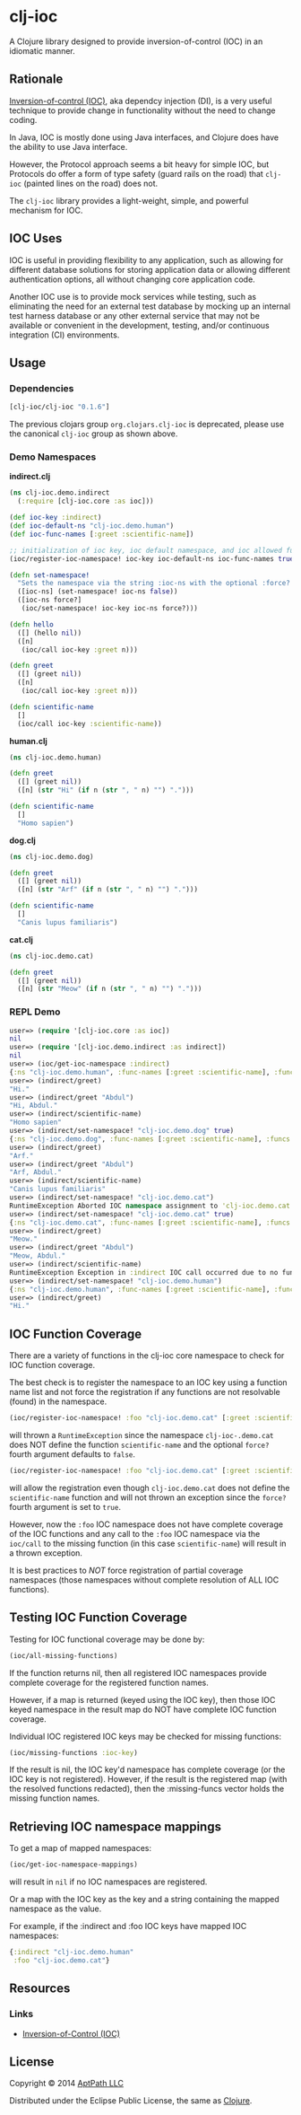 # clj-ioc

A Clojure library designed to provide inversion-of-control (IOC) in an idiomatic manner.

## Rationale

[Inversion-of-control (IOC)](http://en.wikipedia.org/wiki/Inversion_of_control), aka dependcy injection (DI), is a very useful technique to provide
change in functionality without the need to change coding.

In Java, IOC is mostly done using Java interfaces, and Clojure does have the ability to
use Java interface.

However, the Protocol approach seems a bit heavy for simple IOC, but Protocols do offer a form of type safety (guard rails on the road) that `clj-ioc` (painted lines on the road) does not.

The `clj-ioc` library provides a light-weight, simple, and powerful mechanism for IOC.

## IOC Uses

IOC is useful in providing flexibility to any application, such as allowing for different
database solutions for storing application data or allowing different authentication
options, all without changing core application code.

Another IOC use is to provide mock services while testing, such as eliminating the
need for an external test database by mocking up an internal test harness database or
any other external service that may not be available or convenient in the development,
testing, and/or continuous integration (CI) environments.

## Usage

### Dependencies

```clojure
[clj-ioc/clj-ioc "0.1.6"]
```

The previous clojars group `org.clojars.clj-ioc` is deprecated, please use the canonical `clj-ioc` group as shown above.

### Demo Namespaces

**indirect.clj**
```clojure
(ns clj-ioc.demo.indirect
  (:require [clj-ioc.core :as ioc]))

(def ioc-key :indirect)
(def ioc-default-ns "clj-ioc.demo.human")
(def ioc-func-names [:greet :scientific-name])

;; initialization of ioc key, ioc default namespace, and ioc allowed function names
(ioc/register-ioc-namespace! ioc-key ioc-default-ns ioc-func-names true)

(defn set-namespace!
  "Sets the namespace via the string :ioc-ns with the optional :force? argument to force setting even if not all functions are resolvable."
  ([ioc-ns] (set-namespace! ioc-ns false))
  ([ioc-ns force?]
   (ioc/set-namespace! ioc-key ioc-ns force?)))

(defn hello
  ([] (hello nil))
  ([n]
   (ioc/call ioc-key :greet n)))

(defn greet
  ([] (greet nil))
  ([n]
   (ioc/call ioc-key :greet n)))

(defn scientific-name
  []
  (ioc/call ioc-key :scientific-name))

```

**human.clj**
```clojure
(ns clj-ioc.demo.human)

(defn greet
  ([] (greet nil))
  ([n] (str "Hi" (if n (str ", " n) "") ".")))

(defn scientific-name
  []
  "Homo sapien")
```

**dog.clj**
```clojure
(ns clj-ioc.demo.dog)

(defn greet
  ([] (greet nil))
  ([n] (str "Arf" (if n (str ", " n) "") ".")))

(defn scientific-name
  []
  "Canis lupus familiaris")
```

**cat.clj**
```clojure
(ns clj-ioc.demo.cat)

(defn greet
  ([] (greet nil))
  ([n] (str "Meow" (if n (str ", " n) "") ".")))
```

### REPL Demo

```clojure
user=> (require '[clj-ioc.core :as ioc])
nil
user=> (require '[clj-ioc.demo.indirect :as indirect])
nil
user=> (ioc/get-ioc-namespace :indirect)
{:ns "clj-ioc.demo.human", :func-names [:greet :scientific-name], :funcs {:scientific-name #'clj-ioc.demo.human/scientific-name, :greet #'clj-ioc.demo.human/greet}}
user=> (indirect/greet)
"Hi."
user=> (indirect/greet "Abdul")
"Hi, Abdul."
user=> (indirect/scientific-name)
"Homo sapien"
user=> (indirect/set-namespace! "clj-ioc.demo.dog" true)
{:ns "clj-ioc.demo.dog", :func-names [:greet :scientific-name], :funcs {:scientific-name #'clj-ioc.demo.dog/scientific-name, :greet #'clj-ioc.demo.dog/greet}}
user=> (indirect/greet)
"Arf."
user=> (indirect/greet "Abdul")
"Arf, Abdul."
user=> (indirect/scientific-name)
"Canis lupus familiaris"
user=> (indirect/set-namespace! "clj-ioc.demo.cat")
RuntimeException Aborted IOC namespace assignment to 'clj-ioc.demo.cat' with required functions [greet, scientific-name] due to missing function definitions [scientific-name].  clj-ioc.core/ioc-ns-map (core.clj:53)
user=> (indirect/set-namespace! "clj-ioc.demo.cat" true)
{:ns "clj-ioc.demo.cat", :func-names [:greet :scientific-name], :funcs {:scientific-name nil, :greet #'clj-ioc.demo.cat/greet}, :missing-funcs #{:scientific-name}}
user=> (indirect/greet)
"Meow."
user=> (indirect/greet "Abdul")
"Meow, Abdul."
user=> (indirect/scientific-name)
RuntimeException Exception in :indirect IOC call occurred due to no function 'scientific-name' definition in namespace 'clj-ioc.demo.cat' (clj-ioc.demo.cat/scientific-name) with no arguments.  clj-ioc.core/call (core.clj:91)
user=> (indirect/set-namespace! "clj-ioc.demo.human")
{:ns "clj-ioc.demo.human", :func-names [:greet :scientific-name], :funcs {:scientific-name #'clj-ioc.demo.human/scientific-name, :greet #'clj-ioc.demo.human/greet}}
user=> (indirect/greet)
"Hi."
```

## IOC Function Coverage

There are a variety of functions in the clj-ioc core namespace to check for IOC function coverage.

The best check is to register the namespace to an IOC key using a function name list and not force the registration if any functions are not resolvable (found) in the namespace.

```clojure
(ioc/register-ioc-namespace! :foo "clj-ioc.demo.cat" [:greet :scientific-name])
```
will thrown a `RuntimeException` since the namespace `clj-ioc-.demo.cat` does NOT define the function `scientific-name` and the optional `force?` fourth argument defaults to `false`.

```clojure
(ioc/register-ioc-namespace! :foo "clj-ioc.demo.cat" [:greet :scientific-name] true)
```
will allow the registration even though `clj-ioc.demo.cat` does not define the `scientific-name` function and will not thrown an exception since the `force?` fourth argument is set to `true`.

However, now the `:foo` IOC namespace does not have complete coverage of the IOC functions and any call to the `:foo` IOC namespace via the `ioc/call` to the missing function (in this case `scientific-name`) will result in a thrown exception.

It is best practices to *NOT* force registration of partial coverage namespaces (those namespaces without complete resolution of ALL IOC functions).

## Testing IOC Function Coverage

Testing for IOC functional coverage may be done by:

```clojure
(ioc/all-missing-functions)
```

If the function returns nil, then all registered IOC namespaces provide complete coverage for the registered function names.

However, if a map is returned (keyed using the IOC key), then those IOC keyed namespace in the result map do NOT have complete IOC function coverage.

Individual IOC registered IOC keys may be checked for missing functions:

```clojure
(ioc/missing-functions :ioc-key)
```

If the result is nil, the IOC key'd namespace has complete coverage (or the IOC key is not registered).  However, if the result is the registered map (with the resolved functions redacted), then the :missing-funcs vector holds the missing function names.

## Retrieving IOC namespace mappings
To get a map of mapped namespaces:

```clojure
(ioc/get-ioc-namespace-mappings)
```

will result in `nil` if no IOC namespaces are registered.

Or a map with the IOC key as the key and a string containing the mapped namespace as the value.

For example, if the :indirect and :foo IOC keys have mapped IOC namespaces:

```clojure
{:indirect "clj-ioc.demo.human"
 :foo "clj-ioc.demo.cat"}
```

## Resources

### Links
* [Inversion-of-Control (IOC)](http://en.wikipedia.org/wiki/Inversion_of_control)

## License

Copyright © 2014 [AptPath LLC](http://aptpath.com)

Distributed under the Eclipse Public License, the same as [Clojure](http://clojure.org).
